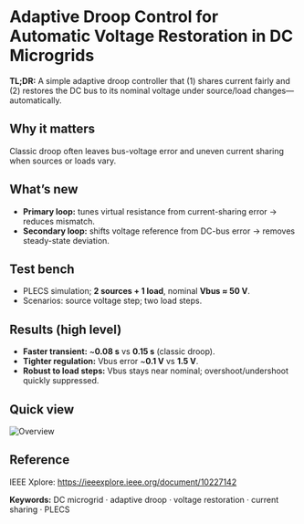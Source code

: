 # Adaptive Droop Control for Automatic Voltage Restoration in DC Microgrids

**TL;DR:** A simple adaptive droop controller that (1) shares current fairly and (2) restores the DC bus to its nominal voltage under source/load changes—automatically.

## Why it matters
Classic droop often leaves bus-voltage error and uneven current sharing when sources or loads vary.

## What’s new
- **Primary loop:** tunes virtual resistance from current-sharing error → reduces mismatch.
- **Secondary loop:** shifts voltage reference from DC-bus error → removes steady-state deviation.

## Test bench
- PLECS simulation; **2 sources + 1 load**, nominal **Vbus ≈ 50 V**.
- Scenarios: source voltage step; two load steps.

## Results (high level)
- **Faster transient:** ~**0.08 s** vs **0.15 s** (classic droop).
- **Tighter regulation:** Vbus error ~**0.1 V** vs **1.5 V**.
- **Robust to load steps:** Vbus stays near nominal; overshoot/undershoot quickly suppressed.

## Quick view
![Overview](assets/Overview_Method.png)

## Reference
IEEE Xplore: https://ieeexplore.ieee.org/document/10227142

**Keywords:** DC microgrid · adaptive droop · voltage restoration · current sharing · PLECS
